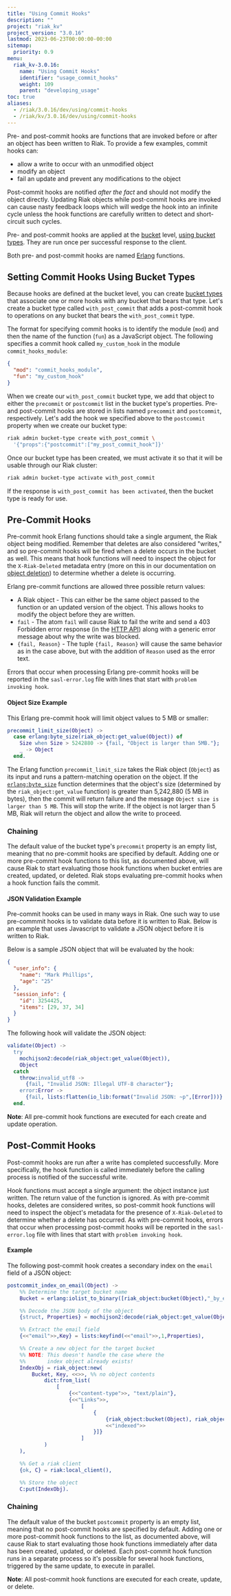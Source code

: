 ```yaml
---
title: "Using Commit Hooks"
description: ""
project: "riak_kv"
project_version: "3.0.16"
lastmod: 2023-06-23T00:00:00-00:00
sitemap:
  priority: 0.9
menu:
  riak_kv-3.0.16:
    name: "Using Commit Hooks"
    identifier: "usage_commit_hooks"
    weight: 109
    parent: "developing_usage"
toc: true
aliases:
  - /riak/3.0.16/dev/using/commit-hooks
  - /riak/kv/3.0.16/dev/using/commit-hooks
---
```


[usage bucket types]: {{<baseurl>}}riak/kv/3.0.16/developing/usage/bucket-types

Pre- and post-commit hooks are functions that are invoked before or
after an object has been written to Riak. To provide a few examples,
commit hooks can:

- allow a write to occur with an unmodified object
- modify an object
- fail an update and prevent any modifications to the object

Post-commit hooks are notified _after the fact_ and should not modify
the object directly. Updating Riak objects while post-commit hooks are
invoked can cause nasty feedback loops which will wedge the hook into an
infinite cycle unless the hook functions are carefully written to detect
and short-circuit such cycles.

Pre- and post-commit hooks are applied at the [bucket]({{<baseurl>}}riak/kv/3.0.16/learn/concepts/buckets) level,
[using bucket types][usage bucket types]. They are run once per successful response to the
client.

Both pre- and post-commit hooks are named [Erlang](http://learnyousomeerlang.com/)
functions.

## Setting Commit Hooks Using Bucket Types

Because hooks are defined at the bucket level, you can create [bucket types]({{<baseurl>}}riak/kv/3.0.16/developing/usage/bucket-types)
that associate one or more hooks with any bucket that bears that type.
Let's create a bucket type called `with_post_commit` that adds a
post-commit hook to operations on any bucket that bears the
`with_post_commit` type.

The format for specifying commit hooks is to identify the module (`mod`)
and then the name of the function (`fun`) as a JavaScript object. The
following specifies a commit hook called `my_custom_hook` in the module
`commit_hooks_module`:

```json
{
  "mod": "commit_hooks_module",
  "fun": "my_custom_hook"
}
```

When we create our `with_post_commit` bucket type, we add that object
to either the `precommit` or `postcommit` list in the bucket type's
properties. Pre- and post-commit hooks are stored in lists named
`precommit` and `postcommit`, respectively. Let's add the hook we
specified above to the `postcommit` property when we create our bucket
type:

```bash
riak admin bucket-type create with_post_commit \
  '{"props":{"postcommit":["my_post_commit_hook"]}'
```

Once our bucket type has been created, we must activate it so that it
will be usable through our Riak cluster:

```bash
riak admin bucket-type activate with_post_commit
```

If the response is `with_post_commit has been activated`, then the
bucket type is ready for use.

## Pre-Commit Hooks

Pre-commit hook Erlang functions should take a single argument, the
Riak object being modified. Remember that deletes are also considered
"writes," and so pre-commit hooks will be fired when a delete occurs in
the bucket as well. This means that hook functions will need to inspect
the object for the `X-Riak-Deleted` metadata entry (more on this in our
documentation on [object deletion]({{<baseurl>}}riak/kv/3.0.16/using/reference/object-deletion)) to determine whether a delete is
occurring.

Erlang pre-commit functions are allowed three possible return values:

- A Riak object - This can either be the same object passed to the function or an updated version of the object. This allows hooks to modify the object before they are written.
- `fail` - The atom `fail` will cause Riak to fail the write and send a 403 Forbidden error response (in the [HTTP API]({{<baseurl>}}riak/kv/3.0.16/developing/api/http)) along with a generic error message about why the write was blocked.
- `{fail, Reason}` - The tuple `{fail, Reason}` will cause the same behavior as in the case above, but with the addition of `Reason` used as the error text.

Errors that occur when processing Erlang pre-commit hooks will be
reported in the `sasl-error.log` file with lines that start with
`problem invoking hook`.

#### Object Size Example

This Erlang pre-commit hook will limit object values to 5 MB or smaller:

```erlang
precommit_limit_size(Object) ->
  case erlang:byte_size(riak_object:get_value(Object)) of
    Size when Size > 5242880 -> {fail, "Object is larger than 5MB."};
    _ -> Object
  end.
```

The Erlang function `precommit_limit_size` takes the Riak object
(`Object`) as its input and runs a pattern-matching operation on the
object. If the [`erlang:byte_size`](http://www.erlang.org/doc/man/erlang.html#byte_size-1)
function determines that the object's size (determined by the `riak_object:get_value`
function) is greater than 5,242,880 (5 MB in bytes), then the commit
will return failure and the message `Object size is larger than 5 MB`.
This will stop the write. If the object is not larger than 5 MB, Riak
will return the object and allow the write to proceed.

### Chaining

The default value of the bucket type's `precommit` property is an empty
list, meaning that no pre-commit hooks are specified by default. Adding
one or more pre-commit hook functions to this list, as documented above,
will cause Riak to start evaluating those hook functions when bucket
entries are created, updated, or deleted. Riak stops evaluating
pre-commit hooks when a hook function fails the commit.

#### JSON Validation Example

Pre-commit hooks can be used in many ways in Riak. One such way to use
pre-commmit hooks is to validate data before it is written to Riak.
Below is an example that uses Javascript to validate a JSON object
before it is written to Riak.

Below is a sample JSON object that will be evaluated by the hook:

```json
{
  "user_info": {
    "name": "Mark Phillips",
    "age": "25"
  },
  "session_info": {
    "id": 3254425,
    "items": [29, 37, 34]
  }
}
```

The following hook will validate the JSON object:

```erlang
validate(Object) ->
  try
    mochijson2:decode(riak_object:get_value(Object)),
    Object
  catch
    throw:invalid_utf8 ->
      {fail, "Invalid JSON: Illegal UTF-8 character"};
    error:Error ->
      {fail, lists:flatten(io_lib:format("Invalid JSON: ~p",[Error]))}
  end.
```

**Note**: All pre-commit hook functions are executed for each create and update operation.

## Post-Commit Hooks

Post-commit hooks are run after a write has completed successfully. More
specifically, the hook function is called immediately before the calling
process is notified of the successful write.

Hook functions must accept a single argument: the object instance just
written. The return value of the function is ignored. As with pre-commit
hooks, deletes are considered writes, so post-commit hook functions will
need to inspect the object's metadata for the presence of `X-Riak-Deleted`
to determine whether a delete has occurred. As with pre-commit hooks,
errors that occur when processing post-commit hooks will be reported in
the `sasl-error.log` file with lines that start with `problem invoking hook`.

#### Example

The following post-commit hook creates a secondary index on the `email`
field of a JSON object:

```erlang
postcommit_index_on_email(Object) ->
    %% Determine the target bucket name
    Bucket = erlang:iolist_to_binary([riak_object:bucket(Object),"_by_email"]),

    %% Decode the JSON body of the object
    {struct, Properties} = mochijson2:decode(riak_object:get_value(Object)),

    %% Extract the email field
    {<<"email">>,Key} = lists:keyfind(<<"email">>,1,Properties),

    %% Create a new object for the target bucket
    %% NOTE: This doesn't handle the case where the
    %%       index object already exists!
    IndexObj = riak_object:new(
        Bucket, Key, <<>>, %% no object contents
            dict:from_list(
                [
                    {<<"content-type">>, "text/plain"},
                    {<<"Links">>,
                        [
                            {
                                {riak_object:bucket(Object), riak_object:key(Object)},
                                <<"indexed">>
                            }]}
                        ]
            )
    ),

    %% Get a riak client
    {ok, C} = riak:local_client(),

    %% Store the object
    C:put(IndexObj).
```

### Chaining

The default value of the bucket `postcommit` property is an empty list,
meaning that no post-commit hooks are specified by default. Adding one
or more post-commit hook functions to the list, as documented above,
will cause Riak to start evaluating those hook functions immediately
after data has been created, updated, or deleted. Each post-commit hook
function runs in a separate process so it's possible for several hook
functions, triggered by the same update, to execute in parallel.

**Note**: All post-commit hook functions are executed for each create,
update, or delete.

